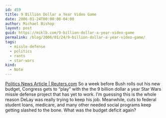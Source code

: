```yaml
---
id: 459
title: 9 Billion Dollar a Year Video Game
date: 2006-01-24T00:00:00-04:00
author: Michael Bishop
layout: post
guid: https://miklb.com/9-billion-dollar-a-year-video-game
permalink: /blog/2006/01/24/9-billion-dollar-a-year-video-game/
tags:
  - missle-defense
  - politics
  - rants
  - star-wars
kind:
  - Note
---
```

<p><a href="http://go.reuters.com/newsArticle.jhtml?type=politicsNews&storyID=10958401&src=rss/ElectionCoverage">Politics News Article | Reuters.com</a>
So a week before Bush rolls out his new budget, Congress gets to “play” with the the 9 billion dollar a year Star Wars missle defense project that has yet to work.  I’m guessing this is the whole reason DeLay was really trying to keep his job.  Meanwhile, cuts to federal student loans, medicare, and many other needed social programs keep getting slashed to the bone.  What was the budget deficit again?</p>